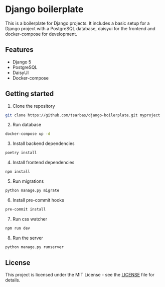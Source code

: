 # Django boilerplate

This is a boilerplate for Django projects. It includes a basic setup for a Django project with a PostgreSQL database, daisyui for the frontend and docker-compose for development.

## Features

- Django 5
- PostgreSQL
- DaisyUI
- Docker-compose

## Getting started

1. Clone the repository

```bash
git clone https://github.com/tsarbas/django-boilerplate.git myproject
```

2. Run database

```bash
docker-compose up -d
```

3. Install backend dependencies

```bash
poetry install
```

4. Install frontend dependencies

```bash
npm install
```

5. Run migrations

```bash
python manage.py migrate
```

6. Install pre-commit hooks

```bash
pre-commit install
```

7. Run css watcher

```bash
npm run dev
```

8. Run the server

```bash
python manage.py runserver
```

## License

This project is licensed under the MIT License - see the [LICENSE](LICENSE) file for details.
